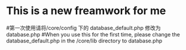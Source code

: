 # This is a new freamwork for me
#第一次使用请将/core/config 下的 database_default.php 修改为 database.php
#When you use this for the first time, please change the database_default.php in the /core/lib directory to database.php
